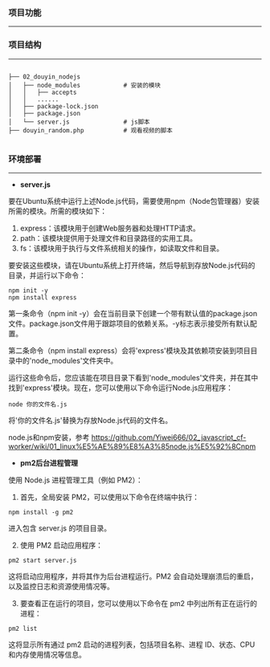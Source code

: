 ### 项目功能
---




### 项目结构
---

```

├── 02_douyin_nodejs
│   ├── node_modules            # 安装的模块
│   │   ├── accepts
│   │   ......
│   ├── package-lock.json
│   ├── package.json
│   └── server.js               # js脚本
├── douyin_random.php           # 观看视频的脚本


```



### 环境部署
---

- **server.js**

要在Ubuntu系统中运行上述Node.js代码，需要使用npm（Node包管理器）安装所需的模块。所需的模块如下：

1. express：该模块用于创建Web服务器和处理HTTP请求。
1. path：该模块提供用于处理文件和目录路径的实用工具。
1. fs：该模块用于执行与文件系统相关的操作，如读取文件和目录。

要安装这些模块，请在Ubuntu系统上打开终端，然后导航到存放Node.js代码的目录，并运行以下命令：

```
npm init -y
npm install express
```

第一条命令（npm init -y）会在当前目录下创建一个带有默认值的package.json文件。package.json文件用于跟踪项目的依赖关系。-y标志表示接受所有默认配置。

第二条命令（npm install express）会将'express'模块及其依赖项安装到项目目录中的'node_modules'文件夹中。

运行这些命令后，您应该能在项目目录下看到'node_modules'文件夹，并在其中找到'express'模块。现在，您可以使用以下命令运行Node.js应用程序：

```
node 你的文件名.js
```

将'你的文件名.js'替换为存放Node.js代码的文件名。

node.js和npm安装，参考
https://github.com/Yiwei666/02_javascript_cf-worker/wiki/01_linux%E5%AE%89%E8%A3%85node.js%E5%92%8Cnpm


- **pm2后台进程管理**

使用 Node.js 进程管理工具（例如 PM2）：

1. 首先，全局安装 PM2，可以使用以下命令在终端中执行：

```
npm install -g pm2
```

进入包含 server.js 的项目目录。

2. 使用 PM2 启动应用程序：

```
pm2 start server.js
```

这将启动应用程序，并将其作为后台进程运行。PM2 会自动处理崩溃后的重启，以及监控日志和资源使用情况等。

3. 要查看正在运行的项目，您可以使用以下命令在 pm2 中列出所有正在运行的进程：

```
pm2 list
```

这将显示所有通过 pm2 启动的进程列表，包括项目名称、进程 ID、状态、CPU 和内存使用情况等信息。


